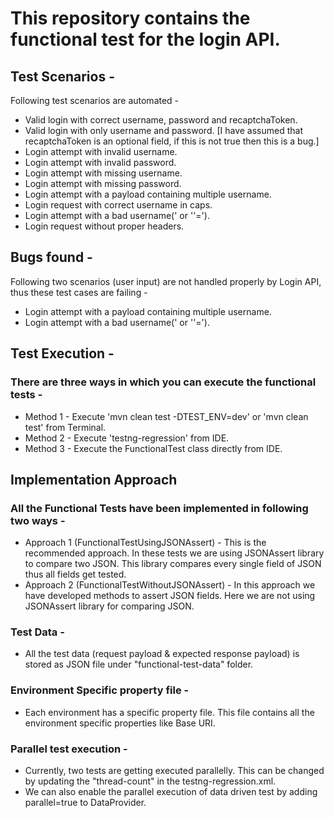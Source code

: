 # This repository contains the functional test for the login API.

## Test Scenarios -
Following test scenarios are automated -
- Valid login with correct username, password and recaptchaToken.
- Valid login with only username and password.  [I have assumed that recaptchaToken is an optional field, if this is not true then this is a bug.]
- Login attempt with invalid username.
- Login attempt with invalid password. 
- Login attempt with missing username.
- Login attempt with missing password. 
- Login attempt with a payload containing multiple username.
- Login request with correct username in caps.
- Login attempt with a bad username(' or ''=').
- Login request without proper headers.

## Bugs found -
Following two scenarios (user input) are not handled properly by Login API, thus these test cases are failing -
- Login attempt with a payload containing multiple username.
- Login attempt with a bad username(' or ''=').

## Test Execution -
### There are three ways in which you can execute the functional tests -
- Method 1 - Execute 'mvn clean test -DTEST_ENV=dev' or 'mvn clean test' from Terminal.
- Method 2 - Execute 'testng-regression' from IDE.
- Method 3 - Execute the FunctionalTest class directly from IDE. 

## Implementation Approach
### All the Functional Tests have been implemented in following two ways -
- Approach 1 (FunctionalTestUsingJSONAssert) - This is the recommended approach. In these tests we are using JSONAssert library to compare two JSON. This library compares every single field of JSON thus all fields get tested.
- Approach 2 (FunctionalTestWithoutJSONAssert) - In this approach we have developed methods to assert JSON fields. Here we are not using JSONAssert library for comparing JSON.

### Test Data -
- All the test data (request payload & expected response payload) is stored as JSON file under "functional-test-data" folder.

### Environment Specific property file -
- Each environment has a specific property file. This file contains all the environment specific properties like Base URI.

### Parallel test execution -
- Currently, two tests are getting executed parallelly. This can be changed by updating the "thread-count" in the testng-regression.xml.
- We can also enable the parallel execution of data driven test by adding parallel=true to DataProvider.

